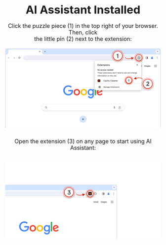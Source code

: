 <p align="center" style="font-size: 36px; margin-bottom: 20px;"><b>AI Assistant Installed</b></p>

<p align="center" style="font-size: 18px; margin-bottom: 20px;">
  Click the puzzle piece (1) in the top right of your browser. Then, click<br> 
  the little pin (2) next to the extension:
</p>

<p align="center" style="margin-bottom: 30px;">
  <img src="images/wp1.png" alt="Screen(1)(2)">
</p>

<p align="center" style="font-size: 18px; margin-bottom: 30px;">
  Open the extension (3) on any page to start using AI Assistant:
</p>

<p align="center">
  <img src="images/wp2.png" alt="Screen(3)">
</p>
